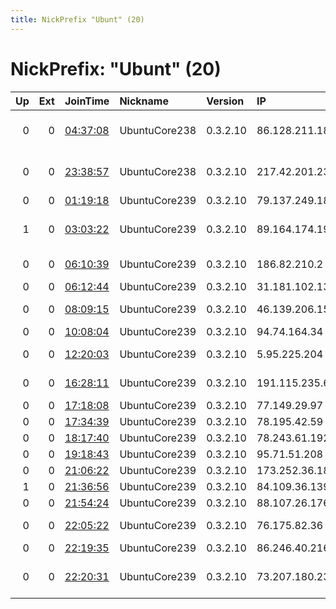 ```yaml
---
title: NickPrefix "Ubunt" (20)
---
```


# NickPrefix: "Ubunt" (20)

|   Up |   Ext | JoinTime                                                                                            | Nickname      | Version   | IP             | AS                                       | CC   |   ORp |   Dirp | OS    | Contact   |   eFamMembers |
|-----:|------:|:----------------------------------------------------------------------------------------------------|:--------------|:----------|:---------------|:-----------------------------------------|:-----|------:|-------:|:------|:----------|--------------:|
|    0 |     0 | [04:37:08](https://metrics.torproject.org/rs.html#details/7D951E6874B04F6F2157ADC7E483ED50237B63ED) | UbuntuCore238 | 0.3.2.10  | 86.128.211.182 | British Telecommunications PLC           | gb   | 43461 |      0 | Linux | None      |             1 |
|    0 |     0 | [23:38:57](https://metrics.torproject.org/rs.html#details/99776CABCF39178935F4EDB7D08CE3A1093A1D8E) | UbuntuCore238 | 0.3.2.10  | 217.42.201.238 | British Telecommunications PLC           | gb   | 38733 |      0 | Linux | None      |             1 |
|    0 |     0 | [01:19:18](https://metrics.torproject.org/rs.html#details/8CCC3ADD68D3C9FFDC0982DD541CD0EED97C3DE6) | UbuntuCore239 | 0.3.2.10  | 79.137.249.18  | JSC Digital Network                      | ru   | 40463 |      0 | Linux | None      |             1 |
|    1 |     0 | [03:03:22](https://metrics.torproject.org/rs.html#details/DFD44F29F32EFC6828AD3BC51165D380F194F8FE) | UbuntuCore239 | 0.3.2.10  | 89.164.174.196 | ISKON INTERNET d.d. za informatiku i tel | hr   | 37283 |      0 | Linux | None      |             1 |
|    0 |     0 | [06:10:39](https://metrics.torproject.org/rs.html#details/20924749E653BC483FDA7DEA3E95C1590D39D637) | UbuntuCore239 | 0.3.2.10  | 186.82.210.2   | Telmex Colombia S.A.                     | co   | 40839 |      0 | Linux | None      |             1 |
|    0 |     0 | [06:12:44](https://metrics.torproject.org/rs.html#details/15DECE18C2C6741D0207A5BE91A3D23A225FBF79) | UbuntuCore239 | 0.3.2.10  | 31.181.102.131 | Rostelecom                               | ru   | 44673 |      0 | Linux | None      |             1 |
|    0 |     0 | [08:09:15](https://metrics.torproject.org/rs.html#details/21D6044EDA7DEEC1D5A414A98E8D24F5F48599C6) | UbuntuCore239 | 0.3.2.10  | 46.139.206.151 | Magyar Telekom plc.                      | hu   | 34109 |      0 | Linux | None      |             1 |
|    0 |     0 | [10:08:04](https://metrics.torproject.org/rs.html#details/F21B4474BEC694FE44A66C7A22EC16525C79B6DD) | UbuntuCore239 | 0.3.2.10  | 94.74.164.34   | Farahoosh Dena                           | ir   | 39381 |      0 | Linux | None      |             1 |
|    0 |     0 | [12:20:03](https://metrics.torproject.org/rs.html#details/625BC799BD38F6B4EA156CACCB9AF25E4137621F) | UbuntuCore239 | 0.3.2.10  | 5.95.225.204   | Vodafone Italia S.p.A.                   | it   | 38023 |      0 | Linux | None      |             1 |
|    0 |     0 | [16:28:11](https://metrics.torproject.org/rs.html#details/FFB6940532D23B4716498960B8EAEA880815FBBA) | UbuntuCore239 | 0.3.2.10  | 191.115.235.64 | TELEFu00D3NICA CHILE S.A.                | cl   | 38239 |      0 | Linux | None      |             1 |
|    0 |     0 | [17:18:08](https://metrics.torproject.org/rs.html#details/0827BBB9DD92837065A909EF6F773CE8D39CC466) | UbuntuCore239 | 0.3.2.10  | 77.149.29.97   | SFR SA                                   | fr   | 34931 |      0 | Linux | None      |             1 |
|    0 |     0 | [17:34:39](https://metrics.torproject.org/rs.html#details/E87866D27E5CD4281BF59C4A9C3C1C031E5E2D7E) | UbuntuCore239 | 0.3.2.10  | 78.195.42.59   | Free SAS                                 | fr   | 40579 |      0 | Linux | None      |             1 |
|    0 |     0 | [18:17:40](https://metrics.torproject.org/rs.html#details/019E2772FC99481F2B6C66BF768326D9C49777C8) | UbuntuCore239 | 0.3.2.10  | 78.243.61.192  | Free SAS                                 | fr   | 37537 |      0 | Linux | None      |             1 |
|    0 |     0 | [19:18:43](https://metrics.torproject.org/rs.html#details/5F45DD730281BA4BFF44A5A874500EA412B33A95) | UbuntuCore239 | 0.3.2.10  | 95.71.51.208   | Rostelecom                               | ru   | 43067 |      0 | Linux | None      |             1 |
|    0 |     0 | [21:06:22](https://metrics.torproject.org/rs.html#details/534ADD821EF506F3EFEF9342699DC956C6525D84) | UbuntuCore239 | 0.3.2.10  | 173.252.36.187 | EastLink                                 | ca   | 36809 |      0 | Linux | None      |             1 |
|    1 |     0 | [21:36:56](https://metrics.torproject.org/rs.html#details/D6A7072DC1C9664DB0FC7A6FE619750989DB08B9) | UbuntuCore239 | 0.3.2.10  | 84.109.36.139  | Bezeq International                      | il   | 35213 |      0 | Linux | None      |             1 |
|    0 |     0 | [21:54:24](https://metrics.torproject.org/rs.html#details/7488323C28576C248AAF6D09E2C361D28F71435D) | UbuntuCore239 | 0.3.2.10  | 88.107.26.176  | Tiscali UK Limited                       | gb   | 39575 |      0 | Linux | None      |             1 |
|    0 |     0 | [22:05:22](https://metrics.torproject.org/rs.html#details/DF1A09911C01822537F40B267C4B0E43206F525E) | UbuntuCore239 | 0.3.2.10  | 76.175.82.36   | Time Warner Cable Internet LLC           | us   | 33293 |      0 | Linux | None      |             1 |
|    0 |     0 | [22:19:35](https://metrics.torproject.org/rs.html#details/97A28B39372CE5F31B3204FAFCC0743732544645) | UbuntuCore239 | 0.3.2.10  | 86.246.40.216  | Orange                                   | fr   | 42501 |      0 | Linux | None      |             1 |
|    0 |     0 | [22:20:31](https://metrics.torproject.org/rs.html#details/29AC1FCE4FCA0C36E1BE5CD916068CF4FDBACDAE) | UbuntuCore239 | 0.3.2.10  | 73.207.180.23  | Comcast Cable Communications, LLC        | us   | 33563 |      0 | Linux | None      |             1 |
